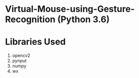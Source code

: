 # Virtual-Mouse-using-Gesture-Recognition (Python 3.6)

# Libraries Used
1. opencv2
2. pynput
3. numpy
4. wx

